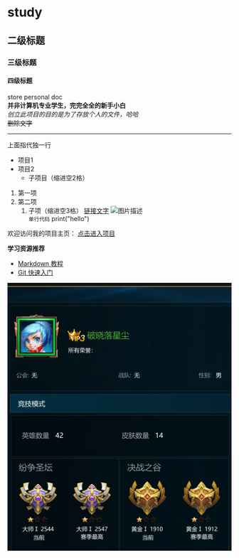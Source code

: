 # study
## 二级标题
### 三级标题
#### 四级标题
store personal doc  
**并非计算机专业学生，完完全全的新手小白**  
*创立此项目的目的是为了存放个人的文件，哈哈*  
~~删除文字~~  
*** 
上面指代独一行  
- 项目1
- 项目2
  - 子项目（缩进空2格）  
1. 第一项
2. 第二项
    1. 子项（缩进空3格）
[链接文字](https://example.com)
![图片描述](图片URL路径)  
`单行代码` print("hello")

欢迎访问我的项目主页： [点击进入项目](https://github.com/weilaikenan)

**学习资源推荐**  
- [Markdown 教程](https://www.markdownguide.org)
- [Git 快速入门](https://git-scm.com/book/en/v2)

![第一次放图片](yhzr1.png)
